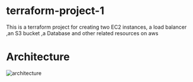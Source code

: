 # terraform-project-1
This is a terraform project for creating two EC2 instances, a load balancer ,an S3 bucket ,a Database and other related resources on aws


# Architecture

![architecture](https://github.com/colliusc/terraform-project-1/assets/64085774/29f3ac46-d5b0-4c79-be20-283468e5b573)
